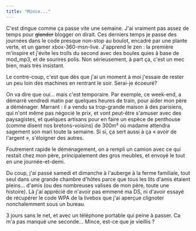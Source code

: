 ```yaml
---
title: "Mince..."
---
```


C'est dingue comme ça passe vite une semaine. J'ai vraiment pas assez de temps
pour <s>glander</s> blogger on dirait. Ces derniers temps je passe des
journées dans le code presque non-stop au boulot, encadré par une plante
verte, et un gamer xbox-360-msn-live. J'apprend le zen : la première m'inspire
et j'évite les trolls du second avec des boules quies à base de mod_mp3, et de
sourires polis. Non sérieusement, à part ça, c'est un mec bien, mais très
insistant.

Le contre-coup, c'est que dès que j'ai un moment à moi j'essaie de rester un
peu loin des machines en rentrant le soir. Serai-je écoeuré?

On va dire que oui... mais c'est temporaire. Par exemple, ce week-end, a
démarré vendredi matin par quelques heures de train, pour aider mon père a
déménager. Marrant : il a vendu sa trop-grande maison à des parisiens, qui
n'ont même pas négocié le prix, et vont peut-être s'amuser avec des
paysagistes, et quelques artisans pour en faire un espèce de penthouse (comme
disent nos bretons-voisins) de 300m² où madame attendra sagement son mari
toute la semaine. Si si, ça sert aussi à ça « avoir de l'argent », s'éloigner
des autres.

Foutrement rapide le déménagement, on a rempli un camion avec ce qui restait
chez mon père, principalement des gros meubles, et envoyé le tout en une
journée-et-demi.

Du coup, j'ai passé samedi et dimanche à l'auberge à la ferme familiale, tout
seul dans une grande chambre d'hôtes parce que tous les lits d'amis étaient
pleins... d'amis (ou des nombreuses valises de mon père, toute une histoire).
Là j'ai apprécié de n'avoir pas emmené ma DS, ni d'avoir essayé de récupérer
le code WPA de la livebox que j'ai aperçue clignoter nonchalemment sous un
bureau.

3 jours sans le net, et avec un téléphone portable qui peine à passer. Ca m'a
pas manqué une seconde... Mince, est-ce que je vieillis ?

